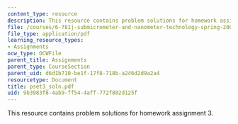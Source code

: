 ```yaml
---
content_type: resource
description: This resource contains problem solutions for homework assignment 3.
file: /courses/6-781j-submicrometer-and-nanometer-technology-spring-2006/9b3983f84ab9ff544aff772f802d125f_pset3_soln.pdf
file_type: application/pdf
learning_resource_types:
- Assignments
ocw_type: OCWFile
parent_title: Assignments
parent_type: CourseSection
parent_uid: d6d1b710-be1f-17f8-718b-a246d2d9a2a4
resourcetype: Document
title: pset3_soln.pdf
uid: 9b3983f8-4ab9-ff54-4aff-772f802d125f
---
```

This resource contains problem solutions for homework assignment 3.

